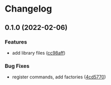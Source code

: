 # Changelog

## 0.1.0 (2022-02-06)


### Features

* add library files ([cc98aff](https://www.github.com/glocurrency/fidelity-bank-service/commit/cc98aff4ee9ebbbfc8aaa19e397f9ec0c82291a1))


### Bug Fixes

* register commands, add factories ([4cd5770](https://www.github.com/glocurrency/fidelity-bank-service/commit/4cd577068e307f7fffed6fe2cccf18b23eb4c65c))

